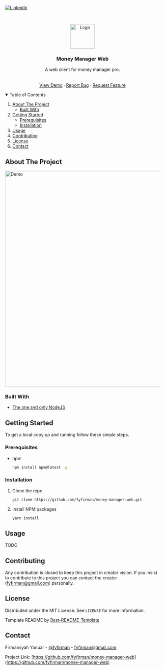 <!--
*** Thanks for checking out the Best-README-Template. If you have a suggestion
*** that would make this better, please fork the repo and create a pull request
*** or simply open an issue with the tag "enhancement".
*** Thanks again! Now go create something AMAZING! :D
***
***
***
*** To avoid retyping too much info. Do a search and replace for the following:
*** fyfirman, money-manager-web, twitter_handle, fyfirman@gmail.com, Money Manager Web, A web client for money manager pro.
-->

<!-- PROJECT SHIELDS -->
<!--
*** I'm using markdown "reference style" links for readability.
*** Reference links are enclosed in brackets [ ] instead of parentheses ( ).
*** See the bottom of this document for the declaration of the reference variables
*** for contributors-url, forks-url, etc. This is an optional, concise syntax you may use.
*** https://www.markdownguide.org/basic-syntax/#reference-style-links
-->

[![LinkedIn][linkedin-shield]][linkedin-url]

<!-- PROJECT LOGO -->
<br />
<p align="center">
  <a href="https://github.com/fyfirman/questionnaire">
    <img src="images/logo.png" alt="Logo" width="80" height="80">
  </a>
  <h3 align="center">Money Manager Web</h3>
    
  <p align="center">
    A web client for money manager pro.
    <br />
    <br />
    <br />
    <a href="https://github.com/fyfirman/money-manager-web">View Demo</a>
    ·
    <a href="https://github.com/fyfirman/money-manager-web/issues">Report Bug</a>
    ·
    <a href="https://github.com/fyfirman/money-manager-web/issues">Request Feature</a>
  </p>
</p>

<!-- TABLE OF CONTENTS -->
<details open="open">
  <summary>Table of Contents</summary>
  <ol>
    <li>
      <a href="#about-the-project">About The Project</a>
      <ul>
        <li><a href="#built-with">Built With</a></li>
      </ul>
    </li>
    <li>
      <a href="#getting-started">Getting Started</a>
      <ul>
        <li><a href="#prerequisites">Prerequisites</a></li>
        <li><a href="#installation">Installation</a></li>
      </ul>
    </li>
    <li><a href="#usage">Usage</a></li>
    <li><a href="#contributing">Contributing</a></li>
    <li><a href="#license">License</a></li>
    <li><a href="#contact">Contact</a></li>
  </ol>
</details>

<!-- ABOUT THE PROJECT -->

## About The Project

<img src="images/demo.gif" alt="Demo" width="700">

### Built With

- [The one and only NodeJS](https://nodejs.dev/)

<!-- GETTING STARTED -->

## Getting Started

To get a local copy up and running follow these simple steps.

### Prerequisites

- npm
  ```sh
  npm install npm@latest -g
  ```

### Installation

1. Clone the repo
   ```sh
   git clone https://github.com/fyfirman/money-manager-web.git
   ```
2. Install NPM packages
   ```sh
   yarn install
   ```

<!-- USAGE EXAMPLES -->

## Usage

TODO

## Contributing

Any contribution is closed to keep this project in creator vision. If you insist to contribute to this project you can contact the creator (fyfirman@gmail.com) personally.

<!-- LICENSE -->

## License

Distributed under the MIT License. See `LICENSE` for more information.

Template README by [Best-README-Template](https://github.com/othneildrew/Best-README-Template)

<!-- CONTACT -->

## Contact

Firmansyah Yanuar - [@fyfirman](https://instagram.com/fyfirman) - fyfirman@gmail.com

Project Link: [https://github.com/fyfirman/money-manager-web](https://github.com/fyfirman/money-manager-web)

<!-- MARKDOWN LINKS & IMAGES -->
<!-- https://www.markdownguide.org/basic-syntax/#reference-style-links -->

[linkedin-shield]: https://img.shields.io/badge/-LinkedIn-black.svg?style=for-the-badge&logo=linkedin&colorB=555
[linkedin-url]: https://linkedin.com/in/fyfirman
